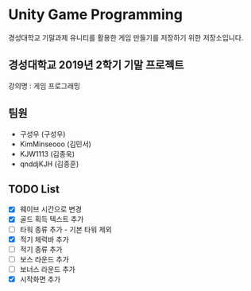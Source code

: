 # Unity Game Programming
 경성대학교 기말과제 유니티를 활용한 게임 만들기를 저장하기 위한 저장소입니다.

## 경성대학교 2019년 2학기 기말 프로젝트
 강의명 : 게임 프로그래밍

## 팀원
 * 구성우		(구성우)
 * KimMinseooo 	(김민서)
 * KJW1113	(김종욱)
 * qnddjKJH	(김종훈)

## TODO List

 * [x] 웨이브 시간으로 변경
 * [x] 골드 획득 텍스트 추가
 * [ ] 타워 종류 추가 - 기본 타워 제외
 * [x] 적기 체력바 추가
 * [ ] 적기 종류 추가
 * [ ] 보스 라운드 추가
 * [ ] 보너스 라운드 추가
 * [x] 시작화면 추가
